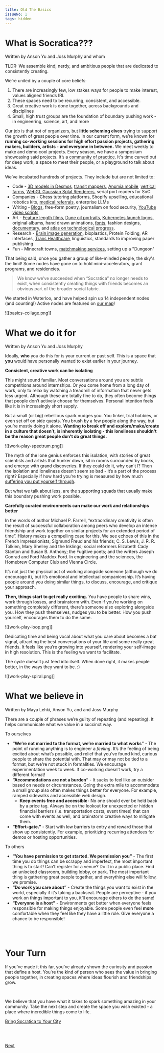 ```yaml
---
title: Old The Basics
issueNo: 1
tags: hidden
---
```


<div class="article-header">

# What is Socratica???

Written by Anson Yu and Joss Murphy and whom

</div>

TLDR: We assemble kind, nerdy, and ambitious people that are dedicated to consistently creating.

We’re united by a couple of core beliefs:

1. There are increasingly few, low stakes ways for people to make interest, values aligned friends IRL
2. These spaces need to be recurring, consistent, and accessible.
3. Great creative work is done together, across backgrounds and disciplines
4. Small, high trust groups are the foundation of boundary pushing work - in engineering, science, art, and more

Our job is that not of organizers, but **little scheming elves** trying to support the growth of great people over time. In our current form, we’re known for **running co-working sessions for high effort passion projects, gathering makers, builders, artists - and everyone in between.** We meet weekly to make and demo cool projects. Every season, we have a symposium showcasing said projects. It’s a[ community of practice](https://www.wenger-trayner.com/introduction-to-communities-of-practice/). It's time carved out for deep work, a space to meet their people, or a playground to talk about ideas.

We’ve incubated hundreds of projects. They include but are not limited to:

- Code - [3D models in Desmos](https://twitter.com/RealSimonWu/status/1716129921930526831), [transit mappers](https://map.henryn.ca/), [Anomia mobile](https://www.youtube.com/watch?v=FfKF9IL_5E4), [vertical farms](https://photos.app.goo.gl/2kp5vVKHWdA54R9e6), [WebGL Gaussian Splat Renderers](https://shahan.ca/gs-editor/), serial port readers for SoC
- Companies - Chess tutoring platforms, Shopify upselling, educational robotics kits, [medical referrals](https://relaymd.com/), enterprise LLMs
- Writing - [Blogs](https://boxx.substack.com/), free-form poetry, journalism on food security, [YouTube video scripts](https://www.youtube.com/@adultingexplained?themeRefresh=1)
- Art - [Feature length films](https://www.youtube.com/watch?v=9oCIi8tz518&pp=ygUHeWlpbXVrYQ%3D%3D), [Dune oil portraits](https://www.instagram.com/p/Cv4yQtNg6nk/?igshid=MzRlODBiNWFlZA%3D%3D), [Kubernetes launch logos](https://aws.amazon.com/blogs/containers/amazon-eks-now-supports-kubernetes-version-1-28/), original albums, hand drawn animations, [fonts](https://twitter.com/lychkel/status/1722289626424168903), fashion designs, [documentary](https://www.unstuck.film/), and [atlas on technological progress](http://leversforprogress.com/).
- Research - [Brain image generation](https://jonathanxu.com/blog/2023-07-22-mind-reading), bioplastics, Protein Folding, AR interfaces, [Trans Healthcare](https://website-ten-henna-54.vercel.app/), linguistics, standards to improving paper publishing
- Fun - Minecraft towns, [matchmaking services](https://github.com/ansonyuu/matchmaking), setting up a "Dungeon"

That being said, once you gather a group of like-minded people, the sky's the limit! Some nodes have gone on to hold mini-accelerators, grant programs, and residencies.

> We know we’ve succeeded when “Socratica” no longer needs to exist, when consistently creating things with friends becomes an obvious part of the broader social fabric.

We started in Waterloo, and have helped spin up 14 independent nodes (and counting!) Active nodes are featured on [our map](https://www.socratica.info/map)!

<!-- probably make these html so we can style em -->

![[basics-collage.png]]

<div class="article-header">

# What we do it for

Written by Anson Yu and Joss Murphy

</div>

Ideally, **who** you do this for is your current or past self. This is a space that **you** would have personally wanted to exist earlier in your journey.

**Consistent, creative work can be isolating**

This might sound familiar. Most conversations around you are subtle competitions around internships. Or you come home from a long day of work, only to relax by watching a treadmill of information that never gets less urgent. Although these are totally fine to do, they often become things that people don’t actively choose for themselves. Personal intention feels like it is in increasingly short supply.

But a small (or big) rebellious spark nudges you. You tinker, trial hobbies, or even set off on side quests. You brush by a few people along the way, but you’re mostly doing it alone. **Wanting to break off and explore/make/create in a culture that doesn’t, is inherently isolating - this loneliness shouldn't be the reason great people don't do great things.**

![[work-play-spectrum.png]]

The myth of the lone genius enforces this isolation, with stories of great scientists and artists that hunker down, sit in rooms surrounded by books, and emerge with grand discoveries. If they could do it, why can’t I? Then the isolation and loneliness doesn’t seem so bad - it’s a part of the process right? Especially if how hard you’re trying is measured by how much [suffering you put yourself through](https://www.lesswrong.com/posts/bx3gkHJehRCYZAF3r/pain-is-not-the-unit-of-effort).

But what we talk about less, are the supporting squads that usually make this boundary pushing work possible.

**Carefully curated environments can make our work and relationships better**

In the words of author Michael P. Farrell, “extraordinary creativity is often the result of successful collaboration among peers who develop an intense friendship and work together on similar projects for an extended period of time”. History makes a compelling case for this. We see echoes of this in the French Impressionists; Sigmund Freud and his friends; C. S. Lewis, J. R. R. Tolkien, Mary Shelley and the Inklings; social reformers Elizabeth Cady Stanton and Susan B. Anthony; the Fugitive poets; and the writers Joseph Conrad and Ford Maddox Ford. In engineering and the sciences, the Homebrew Computer Club and Vienna Circle.

It’s not just the physical act of working alongside someone (although we do encourage it), but it’s emotional and intellectual companionship. It’s having people around you doing similar things, to discuss, encourage, and critique your approach.

**Then, things start to get really exciting.** You have people to share wins, work through losses, and brainstorm with. Even if you’re working on something completely different, there’s someone also exploring alongside you. How they push themselves, nudges you to be better. How you push yourself, encourages them to do the same.

![[work-play-loop.png]]

Dedicating time and being vocal about what you care about becomes a bat signal, attracting the best conversations of your life and some really great friends. It feels like you’re growing into yourself, rendering your self-image in high resolution. This is the feeling we want to facilitate.

The cycle doesn’t just feed into itself. When done right, it makes people better, in the ways they want to be. :)

![[work-play-spiral.png]]

<div class="article-header">

# What we believe in

Written by Maya Lehki, Anson Yu, and and Joss Murphy

</div>

There are a couple of phrases we’re guilty of repeating (and repeating). It helps communicate what we value in a succinct way.

To ourselves

- **“We’re not married to the format, we’re married to what works”** - The point of running anything is to engineer a _feeling_. It’s the feeling of being excited about what’s possible, and relief that you’ve found kind, curious people to share the potential with. That may or may not be tied to a format, but we're not stuck in formalities. We encourage experimentation week to week. If co-working doesn’t work, try a different format!
- **“Accommodations are not a burden”** - It sucks to feel like an outsider based on needs or circumstances. Going the extra mile to accommodate a small group also often makes things better for everyone. For example, ramped sidewalks and accessible web design.
  - **Keep events free and accessible**- No one should ever be held back by a price tag. Always be on the lookout for unexpected or hidden financial barriers (i.e. transportation costs, event times) that can come with events as well, and brainstorm creative ways to mitigate them.
- **“Effort-gate.”** - Start with low barriers to entry and reward those that show up consistently. For example, prioritizing recurring attendees for demos or hosting opportunities.

To others

- **“You have permission to get started. We permission you”** - The first time you do things can be scrappy and imperfect, the most important thing is to start! Can’t register for a venue? Do it in a public place. Find an unlocked classroom, building lobby, or park. The most important thing is gathering great people together, and everything else will follow, we promise.
- **“Do work you care about”** - Create the things you want to exist in the world, especially if it’s taking a backseat. People are perceptive - if you work on things important to you, it’ll encourage others to do the same!
- **“Everyone is a host”** - Environments get better when everyone feels responsible for making things enjoyable. Some people even feel **more** comfortable when they feel like they have a little role. Give everyone a chance to be responsible!

<br/>
<br/>
<div class="end-message">
  <h1>Your Turn</h1>
  <p>If you've made it this far, you've already shown the curiosity and passion that define a host. You're the kind of person who sees the value in bringing people together, in creating spaces where ideas flourish and friendships grow.</p>
  <br/>
  <p>We believe that you have what it takes to spark something amazing in your community. Take the next step and create the space you wish existed - a place where incredible things come to life.</p>

<a href="https://www.socratica.info/get-involved" target="_blank" class="cta-button">Bring Socratica to Your City</a>

</div>

<br>
<br>

<div class="navigation-container">
<a href="getting-started" class="navigation-button">
<p>Next</p>
</a>
</div>
